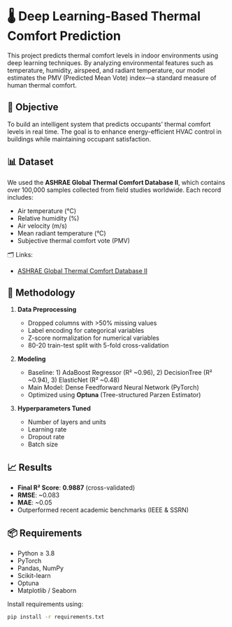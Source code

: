 # 🌡️ Deep Learning-Based Thermal Comfort Prediction

This project predicts thermal comfort levels in indoor environments using deep learning techniques. By analyzing environmental features such as temperature, humidity, airspeed, and radiant temperature, our model estimates the PMV (Predicted Mean Vote) index—a standard measure of human thermal comfort.

## 📌 Objective

To build an intelligent system that predicts occupants’ thermal comfort levels in real time. The goal is to enhance energy-efficient HVAC control in buildings while maintaining occupant satisfaction.

## 📊 Dataset

We used the **ASHRAE Global Thermal Comfort Database II**, which contains over 100,000 samples collected from field studies worldwide. Each record includes:
- Air temperature (°C)
- Relative humidity (%)
- Air velocity (m/s)
- Mean radiant temperature (°C)
- Subjective thermal comfort vote (PMV)

🗂️ Links:
- [ASHRAE Global Thermal Comfort Database II](https://www.kaggle.com/datasets/claytonmiller/ashrae-global-thermal-comfort-database-ii)

## 🧠 Methodology

1. **Data Preprocessing**
   - Dropped columns with >50% missing values
   - Label encoding for categorical variables
   - Z-score normalization for numerical variables
   - 80-20 train-test split with 5-fold cross-validation

2. **Modeling**
   - Baseline: 1) AdaBoost Regressor (R² ~0.96), 2) DecisionTree (R² ~0.94), 3) ElasticNet (R² ~0.48)
   - Main Model: Dense Feedforward Neural Network (PyTorch)
   - Optimized using **Optuna** (Tree-structured Parzen Estimator)

3. **Hyperparameters Tuned**
   - Number of layers and units
   - Learning rate
   - Dropout rate
   - Batch size

## 📈 Results

- **Final R² Score**: **0.9887** (cross-validated)
- **RMSE**: ~0.083
- **MAE**: ~0.05
- Outperformed recent academic benchmarks (IEEE & SSRN)

## 📦 Requirements

- Python ≥ 3.8
- PyTorch
- Pandas, NumPy
- Scikit-learn
- Optuna
- Matplotlib / Seaborn

Install requirements using:
```bash
pip install -r requirements.txt
